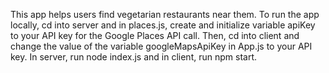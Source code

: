 This app helps users find vegetarian restaurants near them. 
To run the app locally, cd into server and in places.js, create and initialize variable apiKey to your API key for the Google Places API call. Then, cd into client and change the value of the variable googleMapsApiKey in App.js to your API key. In server, run node index.js and in client, run npm start.
